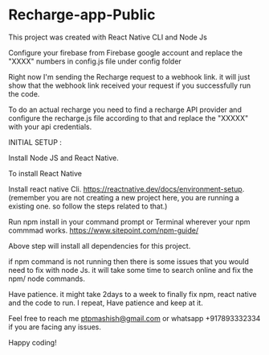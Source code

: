 # Recharge-app-Public

This project was created with React Native CLI and Node Js

Configure your firebase from Firebase google account
and replace the "XXXX" numbers in config.js  file under config folder

Right now I'm sending the Recharge request to a webhook link. it will just show that the webhook link received your request if you successfully run the code. 

To do an actual recharge you need to find a recharge API provider and configure the recharge.js file according to that and replace the "XXXXX" with your api credentials.

INITIAL SETUP :

Install Node JS and React Native.

To install React Native

Install react native Cli. https://reactnative.dev/docs/environment-setup. (remember you are not creating a new project here, you are running a existing one. so follow the steps related to that.)

Run npm install in your command prompt or Terminal wherever your npm commmad works. https://www.sitepoint.com/npm-guide/

Above step will install all dependencies for this project.

if npm command is not running then there is some issues that you would need to fix with node Js. it will take some time to search online and fix the npm/ node commands.

Have patience. it might take 2days to a week to finally fix npm, react native and the code to run. I repeat, Have patience and keep at it.

Feel free to reach me ptpmashish@gmail.com or whatsapp +917893332334 if you are facing any issues.

Happy coding!

